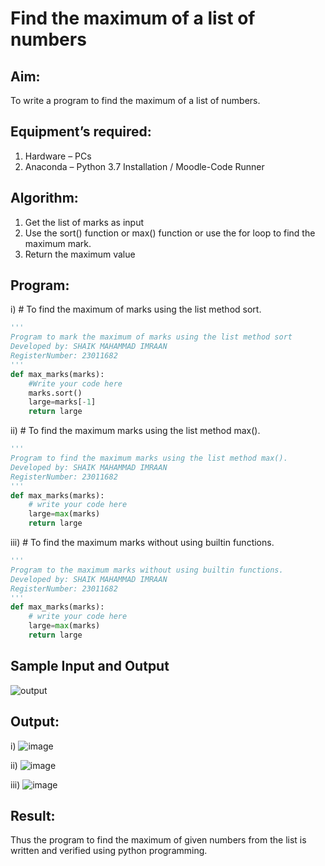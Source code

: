# Find the maximum of a list of numbers
## Aim:
To write a program to find the maximum of a list of numbers.
## Equipment’s required:
1.	Hardware – PCs
2.	Anaconda – Python 3.7 Installation / Moodle-Code Runner
## Algorithm:
1.	Get the list of marks as input
2.	Use the sort() function or max() function or use the for loop to find the maximum mark.
3.	Return the maximum value
## Program:

i)	# To find the maximum of marks using the list method sort.
```Python
''' 
Program to mark the maximum of marks using the list method sort
Developed by: SHAIK MAHAMMAD IMRAAN
RegisterNumber: 23011682
'''
def max_marks(marks):
    #Write your code here
    marks.sort()
    large=marks[-1]
    return large

```

ii)	# To find the maximum marks using the list method max().
```Python
''' 
Program to find the maximum marks using the list method max().
Developed by: SHAIK MAHAMMAD IMRAAN
RegisterNumber: 23011682
'''
def max_marks(marks):
    # write your code here
    large=max(marks)
    return large


```

iii) # To find the maximum marks without using builtin functions.
```Python
''' 
Program to the maximum marks without using builtin functions.
Developed by: SHAIK MAHAMMAD IMRAAN
RegisterNumber: 23011682
'''
def max_marks(marks):
    # write your code here
    large=max(marks)
    return large


```
## Sample Input and Output
![output](./img/max_marks1.jpg) 

## Output:
i)
![image](https://github.com/IMRAAN2005/FindMaximum/assets/149347407/62ed6624-242d-4207-aa52-8713f9db1415)

ii)
![image](https://github.com/IMRAAN2005/FindMaximum/assets/149347407/6a4781f9-3d7f-4100-8e12-72a9ce43b09b)

iii)
![image](https://github.com/IMRAAN2005/FindMaximum/assets/149347407/a27399f4-142c-4a66-b4ee-a69d79dcbcef)



## Result:
Thus the program to find the maximum of given numbers from the list is written and verified using python programming.
